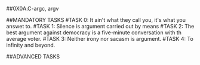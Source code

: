 ##0X0A.C-argc, argv


##MANDATORY TASKS
#TASK 0:
It ain't what they call you, it's what you answet to.
#TASK 1:
Silence is argument carried out by means
#TASK 2:
The best argument against democracy is a five-minute conversation with th average voter.
#TASK 3:
Neither irony nor sacasm is argument.
#TASK 4:
To infinity and beyond.

##ADVANCED TASKS